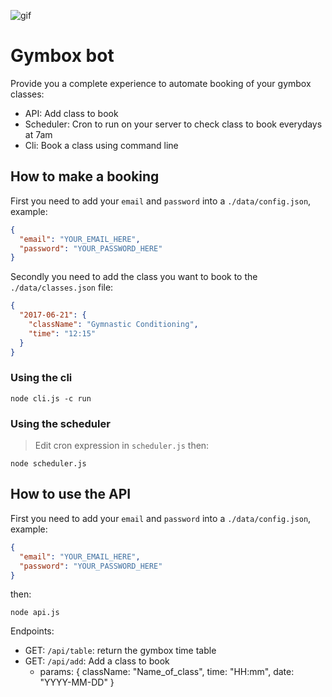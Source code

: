 ![gif](https://media.giphy.com/media/3oz8xK9ER0CRMAhozK/giphy.gif)

# Gymbox bot

Provide you a complete experience to automate booking of your gymbox classes:
- API: Add class to book
- Scheduler: Cron to run on your server to check class to book everydays at 7am
- Cli: Book a class using command line

## How to make a booking

First you need to add your `email` and `password` into a `./data/config.json`, example:
```json
{
  "email": "YOUR_EMAIL_HERE",
  "password": "YOUR_PASSWORD_HERE"
}
```

Secondly you need to add the class you want to book to the `./data/classes.json` file:
```json
{
  "2017-06-21": {
    "className": "Gymnastic Conditioning",
    "time": "12:15"
  }
}
```

### Using the cli

```
node cli.js -c run
```

### Using the scheduler

> Edit cron expression in `scheduler.js` then:

```
node scheduler.js
```

## How to use the API

First you need to add your `email` and `password` into a `./data/config.json`, example:
```json
{
  "email": "YOUR_EMAIL_HERE",
  "password": "YOUR_PASSWORD_HERE"
}
```

then:
```
node api.js
```

Endpoints:
  - GET: `/api/table`: return the gymbox time table
  - GET: `/api/add`: Add a class to book
    - params: { className: "Name_of_class", time: "HH:mm", date: "YYYY-MM-DD" }
